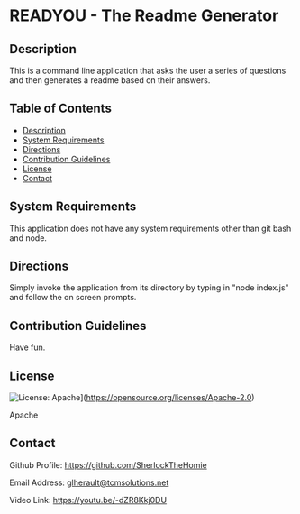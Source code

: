 
READYOU - The Readme Generator
========

  ## Description

This is a command line application that asks the user a series of questions and then generates a readme based on their answers.

  ## Table of Contents

  - [Description](#description)
  - [System Requirements](#systemreqs)
  - [Directions](#directions)
  - [Contribution Guidelines](#conguide)
  - [License](#license)
  - [Contact](#user)

  ## System Requirements

This application does not have any system requirements other than git bash and node.

  ## Directions

Simply invoke the application from its directory by typing in "node index.js" and follow the on screen prompts.

  ## Contribution Guidelines

Have fun.

  ## License

![License: Apache](https://img.shields.io/badge/License-Apache_2.0-blue.svg)](https://opensource.org/licenses/Apache-2.0)
  
Apache


  ## Contact

Github Profile: https://github.com/SherlockTheHomie

Email Address: glherault@tcmsolutions.net

Video Link: https://youtu.be/-dZR8Kkj0DU

